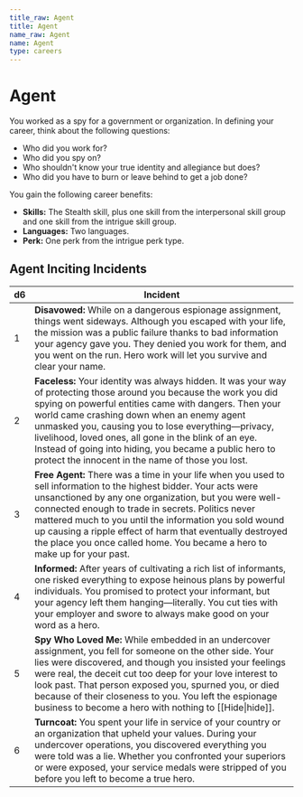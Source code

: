 ```yaml
---
title_raw: Agent
title: Agent
name_raw: Agent
name: Agent
type: careers
---
```


# Agent

You worked as a spy for a government or organization. In defining your career, think about the following questions:

- Who did you work for?
- Who did you spy on?
- Who shouldn't know your true identity and allegiance but does?
- Who did you have to burn or leave behind to get a job done?

You gain the following career benefits:

- **Skills:** The Stealth skill, plus one skill from the interpersonal skill group and one skill from the intrigue skill group.
- **Languages:** Two languages.
- **Perk:** One perk from the intrigue perk type.

## Agent Inciting Incidents

| d6  | Incident                                                                                                                                                                                                                                                                                                                                                                                                                                                  |
| --- | --------------------------------------------------------------------------------------------------------------------------------------------------------------------------------------------------------------------------------------------------------------------------------------------------------------------------------------------------------------------------------------------------------------------------------------------------------- |
| 1   | **Disavowed:** While on a dangerous espionage assignment, things went sideways. Although you escaped with your life, the mission was a public failure thanks to bad information your agency gave you. They denied you work for them, and you went on the run. Hero work will let you survive and clear your name.                                                                                                                                         |
| 2   | **Faceless:** Your identity was always hidden. It was your way of protecting those around you because the work you did spying on powerful entities came with dangers. Then your world came crashing down when an enemy agent unmasked you, causing you to lose everything—privacy, livelihood, loved ones, all gone in the blink of an eye. Instead of going into hiding, you became a public hero to protect the innocent in the name of those you lost. |
| 3   | **Free Agent:** There was a time in your life when you used to sell information to the highest bidder. Your acts were unsanctioned by any one organization, but you were well-connected enough to trade in secrets. Politics never mattered much to you until the information you sold wound up causing a ripple effect of harm that eventually destroyed the place you once called home. You became a hero to make up for your past.                     |
| 4   | **Informed:** After years of cultivating a rich list of informants, one risked everything to expose heinous plans by powerful individuals. You promised to protect your informant, but your agency left them hanging—literally. You cut ties with your employer and swore to always make good on your word as a hero.                                                                                                                                     |
| 5   | **Spy Who Loved Me:** While embedded in an undercover assignment, you fell for someone on the other side. Your lies were discovered, and though you insisted your feelings were real, the deceit cut too deep for your love interest to look past. That person exposed you, spurned you, or died because of their closeness to you. You left the espionage business to become a hero with nothing to [[Hide\|hide]].                                      |
| 6   | **Turncoat:** You spent your life in service of your country or an organization that upheld your values. During your undercover operations, you discovered everything you were told was a lie. Whether you confronted your superiors or were exposed, your service medals were stripped of you before you left to become a true hero.                                                                                                                     |
